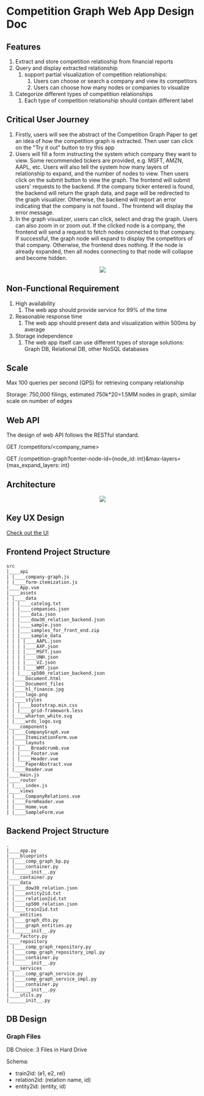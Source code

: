 # Competition Graph Web App Design Doc

## Features

1. Extract and store competition relatioship from financial reports
2. Query and display extracted relationship
   1. support partial visualization of competition relationships:
      1. Users can choose or search a company and view its competitors
      2. Users can choose how many nodes or companies to visualize
3. Categorize different types of competition relationships
   1. Each type of competition relationship should contain different label

## Critical User Journey

1. Firstly, users will see the abstract of the Competition Graph Paper to get an idea of how the competition graph is extracted. Then user can click on the "Try it out" button to try this app
2. Users will fill a form instructing the system which company they want to view. Some recommended tickers are provided, e.g. MSFT, AMZN, AAPL, etc. Users will also tell the system how many layers of relationship to expand, and the number of nodes to view. Then users click on the submit button to view the graph. The frontend will submit users' requests to the backend. If the company ticker entered is found, the backend will return the graph data, and page will be redirected to the graph visualizer. Otherwise, the backend will report an error indicating that the company is not found.. The frontend will display the error message.
3. In the graph visualizer, users can click, select and drag the graph. Users can also zoom in or zoom out. If the clicked node is a company, the frontend will send a request to fetch nodes connected to that company. If successful, the graph node will expand to display the competitors of that company. Otherwise, the frontend does nothing. If the node is already expanded, then all nodes connecting to that node will collapse and become hidden.

<p style="text-align:center"><img src="image/10xGraphWebAppDesignDoc/1686807119816.png"></p>

## Non-Functional Requirement

1. High availability
   1. The web app should provide service for 99% of the time
2. Reasonable response time
   1. The web app should present data and visualization within 500ms by average
3. Storage independence
   1. The web app itself can use different types of storage solutions: Graph DB, Relational DB, other NoSQL databases

## Scale

Max 100 queries per second (QPS) for retrieving company relationship

Storage: 750,000 filings, estimated 750k*20=1.5MM nodes in graph,
similar scale on number of edges

## Web API

The design of web API follows the RESTful standard.

GET /competitors/<company_name>

GET /competition-graph?center-node-id={node_id: int}&max-layers={max_expand_layers: int}

## Architecture

<p style="text-align:center"><img src="image/10xGraphWebAppDesignDoc/1685946694487.png"></p>

## Key UX Design

[Check out the UI](./ux_design/competition-graph-hifi-ui.pptx)

## Frontend Project Structure

```
src
|____api
| |____company-graph.js
| |____form-itemization.js
|____App.vue
|____assets
| |____data
| | |____catelog.txt
| | |____companies.json
| | |____data.json
| | |____dow30_relation_backend.json
| | |____sample.json
| | |____samples_for_front_end.zip
| | |____sample_data
| | | |____AAPL.json
| | | |____AXP.json
| | | |____MSFT.json
| | | |____UNH.json
| | | |____VZ.json
| | | |____WMT.json
| | |____sp500_relation_backend.json
| |____Document.html
| |____Document_files
| |____hl_finance.jpg
| |____logo.png
| |____styles
| | |____bootstrap.min.css
| | |____grid-framework.less
| |____wharton_white.svg
| |____wrds_logo.svg
|____components
| |____CompanyGraph.vue
| |____ItemizationForm.vue
| |____layouts
| | |____Breadcrumb.vue
| | |____Footer.vue
| | |____Header.vue
| |____PaperAbstract.vue
| |____Reader.vue
|____main.js
|____router
| |____index.js
|____views
| |____CompanyRelations.vue
| |____FormReader.vue
| |____Home.vue
| |____SampleForm.vue
```

## Backend Project Structure

```
.
|____app.py
|____blueprints
| |____comp_graph_bp.py
| |____container.py
| |______init__.py
|____container.py
|____data
| |____dow30_relation.json
| |____entity2id.txt
| |____relation2id.txt
| |____sp500_relation.json
| |____train2id.txt
|____entities
| |____graph_dto.py
| |____graph_entities.py
| |______init__.py
|____factory.py
|____repository
| |____comp_graph_repository.py
| |____comp_graph_repository_impl.py
| |____container.py
| |______init__.py
|____services
| |____comp_graph_service.py
| |____comp_graph_service_impl.py
| |____container.py
| |______init__.py
|____utils.py
|______init__.py
```

## DB Design

### Graph Files

DB Choice: 3 Files in Hard Drive

Schema:

- train2id: (e1, e2, rel)
- relation2id: (relation name, id)
- entity2id: (entity, id)
